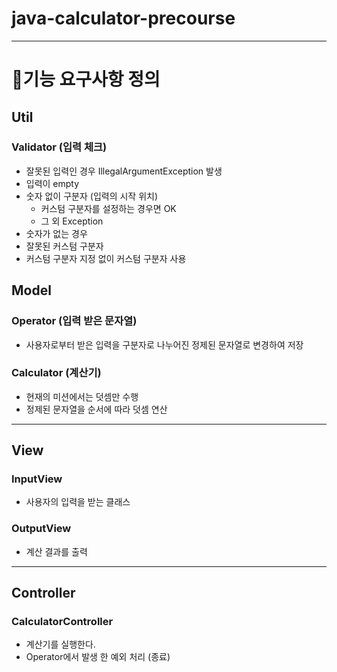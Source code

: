 # java-calculator-precourse
-----
# 👷기능 요구사항 정의
## Util
### Validator (입력 체크)
- 잘못된 입력인 경우 IllegalArgumentException 발생
- 입력이 empty
- 숫자 없이 구분자 (입력의 시작 위치)
  - 커스텀 구분자를 설정하는 경우면 OK
  - 그 외 Exception 
- 숫자가 없는 경우
- 잘못된 커스텀 구분자
- 커스텀 구분자 지정 없이 커스텀 구분자 사용
## Model
### Operator (입력 받은 문자열)
- 사용자로부터 받은 입력을 구분자로 나누어진 정제된 문자열로 변경하여 저장
### Calculator (계산기)
- 현재의 미션에서는 덧셈만 수행
- 정제된 문자열을 순서에 따라 덧셈 연산
-----
## View
### InputView
- 사용자의 입력을 받는 클래스
### OutputView
- 계산 결과를 출력
-----
## Controller
### CalculatorController
- 계산기를 실행한다.
- Operator에서 발생 한 예외 처리 (종료)


